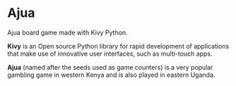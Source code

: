 # Ajua
Ajua board game made with Kivy Python.

**Kivy** is an Open source Python library for rapid development of applications
that make use of innovative user interfaces, such as multi-touch apps.

**Ajua** (named after the seeds used as game counters) is a very popular gambling game in western Kenya and is also played in eastern Uganda.
